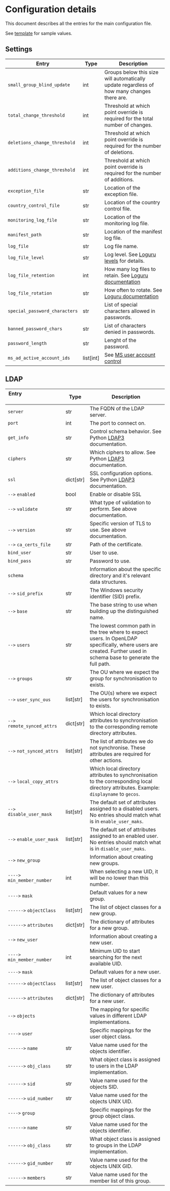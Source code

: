 # Configuration details

This document describes all the entries for the main configuration file.

See [template](../config/config-template.yaml) for sample values.

## Settings

<!--lint disable-->
| Entry | Type | Description |
| ----- | ---- | ----------- |
|`small_group_blind_update`|int|Groups below this size will automatically update regardless of how many changes there are.|
|`total_change_threshold`|int|Threshold at which point override is required for the total number of changes.|
|`deletions_change_threshold`|int|Threshold at which point override is required for the number of deletions.|
|`additions_change_threshold`|int|Threshold at which point override is required for the number of additions.|
|`exception_file`|str|Location of the exception file.|
|`country_control_file`|str|Location of the country control file.|
|`monitoring_log_file`|str|Location of the monitoring log file.|
|`manifest_path`|str|Location of the manifest log file.|
|`log_file`|str|Log file name.|
|`log_file_level`|str|Log level. See [Loguru levels](https://loguru.readthedocs.io/en/stable/api/logger.html#levels) for details.|
|`log_file_retention`|int|How many log files to retain. See [Loguru documentation](https://loguru.readthedocs.io/en/stable/api/logger.html)|
|`log_file_rotation`|str|How often to rotate. See [Loguru documentation](https://loguru.readthedocs.io/en/stable/api/logger.html)|
|`special_password_characters`|str|List of special characters allowed in passwords.|
|`banned_password_chars`|str|List of characters denied in passwords.|
|`password_length`|str|Lenght of the password.|
|`ms_ad_active_account_ids`|list[int]|See [MS user account control](https://jackstromberg.com/2013/01/useraccountcontrol-attributeflag-values/)|

<!--lint enable-->

## LDAP

<!--lint disable-->
| Entry &nbsp; &nbsp; &nbsp; &nbsp; &nbsp; &nbsp; &nbsp; &nbsp; &nbsp; &nbsp; &nbsp; &nbsp; &nbsp; &nbsp; &nbsp; &nbsp; &nbsp; &nbsp; &nbsp; &nbsp; &nbsp; &nbsp; &nbsp; &nbsp; &nbsp; &nbsp; &nbsp; &nbsp; &nbsp; &nbsp; | Type | Description |
| ----- | ---- | ----------- |
|`server`|str|The FQDN of the LDAP server.|
|`port`|int|The port to connect on.|
|`get_info`|str|Control schema behavior. See Python [LDAP3](https://ldap3.readthedocs.io/en/latest/schema.html?highlight=get_info#schema) documentation.|
|`ciphers`|str|Which ciphers to allow. See Python [LDAP3](https://ldap3.readthedocs.io/en/latest/ssltls.html?highlight=ciphers#the-tls-object) documentation.|
|`ssl`|dict[str]|SSL configuration options. See Python [LDAP3](https://ldap3.readthedocs.io/en/latest/ssltls.html) documentation.|
|`-->` `enabled`|bool|Enable or disable SSL|
|`-->` `validate`|str|What type of validation to perform. See above documentation.|
|`-->` `version`|str|Specific version of TLS to use. See above documentation.|
|`-->` `ca_certs_file`|str|Path of the certificate.|
|`bind_user`|str|User to use.
|`bind_pass`|str|Password to use.
|`schema`| |Information about the specific directory and it's relevant data structures.|
|`-->` `sid_prefix`|str|The Windows security identifier (SID) prefix.|
|`-->` `base`|str|The base string to use when building up the distinguished name.|
|`-->` `users`|str|The lowest common path in the tree where to expect users. In OpenLDAP specifically, where users are created. Further used in schema base to generate the full path.|
|`-->` `groups`|str|The OU where we expect the group for synchronisation to exists.|
|`-->` `user_sync_ous`|list[str]|The OU(s) where we expect the users for synchronisation to exists.|
|`-->` `remote_synced_attrs`|dict[str]|Which local directory attributes to synchronisation to the corresponding remote directory attributes.|
|`-->` `not_synced_attrs`|list[str]|The list of attributes we do not synchronise. These attributes are required for other actions.|
|`-->` `local_copy_attrs`||Which local directory attributes to synchronisation to the corresponding local directory attributes. Example: `displayname` to `gecos`.|
|`-->` `disable_user_mask`|list[str]|The default set of attributes assigned to a disabled users. No entries should match what is in `enable_user_maks`.|
|`-->` `enable_user_mask`|list[str]|The default set of attributes assigned to an enabled user. No entries should match what is in `disable_user_maks`.|
|`-->` `new_group`||Information about creating new groups.|
|`---->` `min_member_number`|int|When selecting a new UID, it will be no lower than this number.|
|`---->` `mask`||Default values for a new group.|
|`------>` `objectClass`|list[str]|The list of object classes for a new group.|
|`------>` `attributes`|dict[str]|The dictionary of attributes for a new group.|
|`-->` `new_user`||Information about creating a new user.|
|`---->` `min_member_number`|int|Minimum UID to start searching for the next available UID.|
|`---->` `mask`||Default values for a new user.|
|`------>` `objectClass`|list[str]|The list of object classes for a new user.|
|`------>` `attributes`|dict[str]|The dictionary of attributes for a new user.|
|`-->` `objects`||The mapping for specific values in different LDAP implementations.|
|`---->` `user`||Specific mappings for the user object class.|
|`------>` `name`|str|Value name used for the objects identifier.|
|`------>` `obj_class`|str|What object class is assigned to users in the LDAP implementation.|
|`------>` `sid`|str|Value name used for the objects SID.|
|`------>` `uid_number`|str|Value name used for the objects UNIX UID.|
|`---->` `group`||Specific mappings for the group object class.|
|`------>` `name`|str|Value name used for the objects identifier.|
|`------>` `obj_class`|str|What object class is assigned to groups in the LDAP implementation.|
|`------>` `gid_number`|str|Value name used for the objects UNIX GID.|
|`------>` `members`|str|Value name used for the member list of this group.|

<!--lint enable-->
